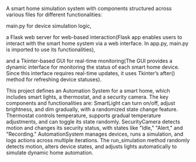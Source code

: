 A smart home simulation system with components structured across various files for different functionalities:

main.py for device simulation logic, 

a Flask web server for web-based interaction(Flask app enables users to interact with the smart home system via a web interface. In app.py, main.py is imported to use its functionalities),

and a Tkinter-based GUI for real-time monitoring(The GUI provides a dynamic interface for monitoring the status of each smart home device. Since this interface requires real-time updates, it uses Tkinter’s after() method for refreshing device statuses).


This project defines an Automation System for a smart home, which includes smart lights, a thermostat, and a security camera.
The key components and functionalities are:
SmartLight can turn on/off, adjust brightness, and dim gradually, with a randomized state change feature.
Thermostat controls temperature, supports gradual temperature adjustments, and can toggle its state randomly.
SecurityCamera detects motion and changes its security status, with states like "Idle," "Alert," and "Recording."
AutomationSystem manages devices, runs a simulation, and logs actions across multiple iterations.
The run_simulation method randomly detects motion, alters device states, and adjusts lights automatically to simulate dynamic home automation.
